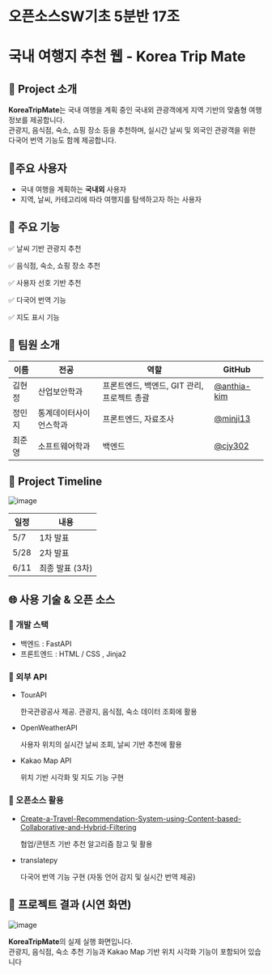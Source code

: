 # 오픈소스SW기초 5분반 17조

# 국내 여행지 추천 웹 - Korea Trip Mate

## **📝 Project 소개**

**KoreaTripMate**는 국내 여행을 계획 중인 국내외 관광객에게 지역 기반의 맞춤형 여행 정보를 제공합니다.  
관광지, 음식점, 숙소, 쇼핑 장소 등을 추천하며, 실시간 날씨 및 외국인 관광객을 위한 다국어 번역 기능도 함께 제공합니다.

## 👤주요 사용자

- 국내 여행을 계획하는 **국내외** 사용자
- 지역, 날씨, 카테고리에 따라 여행지를 탐색하고자 하는 사용자

## 📌 주요 기능


✅ 날씨 기반 관광지 추천

✅ 음식점, 숙소, 쇼핑 장소 추천

✅ 사용자 선호 기반 추천

✅ 다국어 번역 기능 

✅ 지도 표시 기능 


## 👥 팀원 소개

| 이름     | 전공                     | 역할                                      | GitHub                                      |
|----------|--------------------------|-------------------------------------------|---------------------------------------------|
| 김현정   | 산업보안학과           | 프론트엔드, 백엔드, GIT 관리, 프로젝트 총괄 | [@anthia-kim](https://github.com/anthia-kim) |
| 정민지   | 통계데이터사이언스학과   | 프론트엔드, 자료조사                     | [@minji13](https://github.com/minji13)       |
| 최준영   | 소프트웨어학과           | 백엔드                                   | [@cjy302](https://github.com/cjy302)         |



## **📆 Project Timeline**

![image](https://github.com/user-attachments/assets/1181c230-ed4b-43dd-ba6e-6f5fecb16614)



| 일정 | 내용 |
|------|------|
| 5/7  | 1차 발표 |
| 5/28 | 2차 발표 |
| 6/11 | 최종 발표 (3차) |
  
## 🌐 사용 기술 & 오픈 소스

### 🔧 개발 스택
- 백엔드 : FastAPI
- 프론트엔드 : HTML / CSS , Jinja2
  
### 📡 외부 API
   - TourAPI
  
      한국관광공사 제공. 관광지, 음식점, 숙소 데이터 조회에 활용
     
  - OpenWeatherAPI
  
    사용자 위치의 실시간 날씨 조회, 날씨 기반 추천에 활용
    
  - Kakao Map API
     
     위치 기반 시각화 및 지도 기능 구현

### 📂 오픈소스 활용
  -  [Create-a-Travel-Recommendation-System-using-Content-based-Collaborative-and-Hybrid-Filtering](https://github.com/tiennho2608/Create-a-Travel-Recommendation-System-using-Content-based-Collaborative-and-Hybrid-Filtering)
    
      협업/콘텐츠 기반 추천 알고리즘 참고 및 활용
     
  -  translatepy

      다국어 번역 기능 구현 (자동 언어 감지 및 실시간 번역 제공)
     

     
## 📸 프로젝트 결과 (시연 화면)

![image](https://github.com/user-attachments/assets/56fffd18-60cf-4800-ba0f-f8d43559c22b)

**KoreaTripMate**의 실제 실행 화면입니다.  
관광지, 음식점, 숙소 추천 기능과 Kakao Map 기반 위치 시각화 기능이 포함되어 있습니다
  
  
